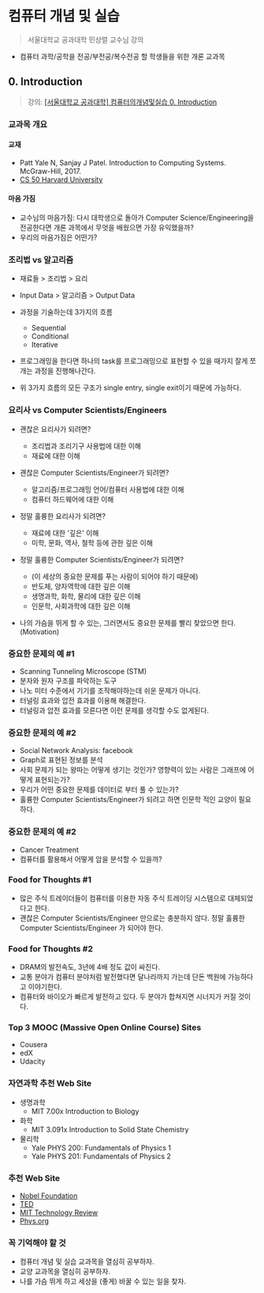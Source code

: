 # 컴퓨터 개념 및 실습

> 서울대학교 공과대학 민상렬 교수님 강의
- 컴퓨터 과학/공학을 전공/부전공/복수전공 할 학생들을 위한 개론 교과목

## 0. Introduction

> 강의: [[서울대학교 공과대학] 컴퓨터의개념및실습 0. Introduction](https://youtu.be/vmWBCYs1rdU)

### 교과목 개요

#### 교재

- Patt Yale N, Sanjay J Patel. Introduction to Computing Systems. McGraw-Hill, 2017.
- [CS 50 Harvard University](https://www.youtube.com/watch?v=vpy_C36d_Eg)

#### 마음 가짐

- 교수님의 마음가짐: 다시 대학생으로 돌아가 Computer Science/Engineering을 전공한다면 개론 과목에서 무엇을 배웠으면 가장 유익했을까?
- 우리의 마음가짐은 어떤가?

### 조리법 vs 알고리즘

- 재료들 > 조리법 > 요리
- Input Data > 알고리즘 > Output Data

- 과정을 기술하는데 3가지의 흐름
  - Sequential
  - Conditional
  - Iterative

- 프로그래밍을 한다면 하나의 task를 프로그래밍으로 표현할 수 있을 때가지 잘게 쪼개는 과정을 진행해나간다.
- 위 3가지 흐름의 모든 구조가 single entry, single exit이기 때문에 가능하다.

### 요리사 vs Computer Scientists/Engineers

- 괜찮은 요리사가 되려면?
  - 조리법과 조리기구 사용법에 대한 이해
  - 재료에 대한 이해

- 괜찮은 Computer Scientists/Engineer가 되려면?
  - 알고리즘/프로그래밍 언어/컴퓨터 사용법에 대한 이해
  - 컴퓨터 하드웨어에 대한 이해
  
- 정말 훌륭한 요리사가 되려면?
  - 재료에 대한 '깊은' 이해
  - 미학, 문화, 역사, 철학 등에 관한 깊은 이해

- 정말 훌륭한 Computer Scientists/Engineer가 되려면?
  - (이 세상의 중요한 문제를 푸는 사람이 되어야 하기 때문에)
  - 반도체, 양자역학에 대한 깊은 이해
  - 생명과학, 화학, 물리에 대한 깊은 이해
  - 인문학, 사회과학에 대한 깊은 이해
  
- 나의 가슴을 뛰게 할 수 있는, 그러면서도 중요한 문제를 빨리 찾았으면 한다. (Motivation)

### 중요한 문제의 예 #1

- Scanning Tunneling Microscope (STM)
- 분자와 원자 구조를 파악하는 도구
- 나노 미터 수준에서 기기를 조작해야하는데 쉬운 문제가 아니다.
- 터널링 효과와 압전 효과를 이용해 해결한다.
- 터널링과 압전 효과를 모른다면 이런 문제를 생각할 수도 없게된다.

### 중요한 문제의 예 #2

- Social Network Analysis: facebook
- Graph로 표현된 정보를 분석
- 사회 문제가 되는 왕따는 어떻게 생기는 것인가? 영향력이 있는 사람은 그래프에 어떻게 표현되는가?
- 우리가 어떤 중요한 문제를 데이터로 부터 풀 수 있는가?
- 훌륭한 Computer Scientists/Engineer가 되려고 하면 인문학 적인 교양이 필요하다.

### 중요한 문제의 예 #2

- Cancer Treatment
- 컴퓨터를 활용해서 어떻게 암을 분석할 수 있을까?

### Food for Thoughts #1

- 많은 주식 트레이더들이 컴퓨터를 이용한 자동 주식 트레이딩 시스템으로 대체되었다고 한다.
- 괜찮은 Computer Scientists/Engineer 만으로는 충분하지 않다. 정말 훌륭한 Computer Scientists/Engineer 가 되어야 한다.

### Food for Thoughts #2

- DRAM의 발전속도, 3년에 4배 정도 값이 싸진다.
- 교통 분야가 컴퓨터 분야처럼 발전했다면 달나라까지 가는데 단돈 백원에 가능하다고 이야기한다.
- 컴퓨터와 바이오가 빠르게 발전하고 있다. 두 분야가 합쳐지면 시너지가 커질 것이다.

### Top 3 MOOC (Massive Open Online Course) Sites

- Cousera
- edX
- Udacity

### 자연과학 추천 Web Site

- 생명과학
  - MIT 7.00x Introduction to Biology
- 화학
  - MIT 3.091x Introduction to Solid State Chemistry
- 물리학
  - Yale PHYS 200: Fundamentals of Physics 1
  - Yale PHYS 201: Fundamentals of Physics 2

### 추천 Web Site

- [Nobel Foundation](www.nobelprize.org)
- [TED](www.ted.com)
- [MIT Technology Review](www.technologyreview.com)
- [Phys.org](phys.org)

### 꼭 기억해야 할 것

- 컴퓨터 개념 및  실습 교과목을 열심히 공부하자.
- 교양 교과목을 열심히 공부하자.
- 나를 가슴 뛰게 하고 세상을 (좋게) 바꿀 수 있는 일을 찾자.

